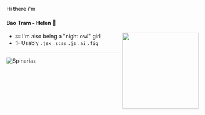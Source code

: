 


Hi there i'm <h4>Bao Tram - Helen 🍑</h4> <img align='right' src="https://user-images.githubusercontent.com/68039038/179959200-9da19676-48f5-4632-83da-77a8e7ee9bad.gif" width="200">

   -   💤 I'm also being a "night owl" girl 
   -   ✨ Usably `.jsx` `.scss` `.js` `.ai` `.fig`
***
</h3> 


![Spinariaz](https://github-readme-stats.vercel.app/api/top-langs/?username=HelenDao1501&layout=compact&theme=radical) 
